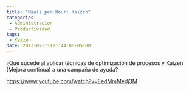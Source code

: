 ```yaml
---
title: "Meals per Hour: Kaizen"
categories:
 - Administracion
 - Productividad
tags:
 - Kaizen
date: 2013-09-11T21:44:00-05:00
---
```

¿Qué sucede al aplicar técnicas de optimización de procesos y Kaizen (Mejora continua) a una campaña de ayuda?

https://www.youtube.com/watch?v=EedMmMedj3M
